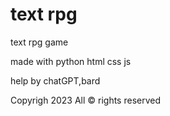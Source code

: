# text rpg
text rpg game

made with python html css js

help by chatGPT,bard

Copyrigh 2023 All © rights reserved